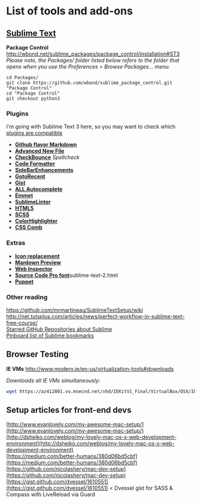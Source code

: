 # List of tools and add-ons

## [Sublime Text](www.sublimetext.com)



**Package Control** http://wbond.net/sublime_packages/package_control/installation#ST3
*Please note, the Packages/ folder listed below refers to the folder that opens when you use the Preferences > Browse Packages… menu.*

    cd Packages/
	git clone https://github.com/wbond/sublime_package_control.git "Package Control"
	cd "Package Control"
	git checkout python3


### Plugins

I'm going with Sublime Text 3 here, so you may want to check which [plugins are compatible](https://github.com/wbond/sublime_package_control/wiki/Sublime-Text-3-Compatible-Packages)

* [**Github flavor Markdown**](https://github.com/revolunet/sublimetext-markdown-preview)
* [**Advanced New File**](https://github.com/skuroda/Sublime-AdvancedNewFile)
* [**CheckBounce**](https://github.com/phyllisstein/CheckBounce) *Spellcheck*
* [**Code Formatter**](https://github.com/akalongman/sublimetext-codeformatter)
* [**SideBarEnhancements**](https://github.com/titoBouzout/SideBarEnhancements)
* [**GotoRecent**](https://github.com/paccator/GotoRecent)
* [**Gist**](https://github.com/condemil/Gist)
* [**ALL Autocomplete**](https://github.com/alienhard/SublimeAllAutocomplete)
* [**Emmet**](http://docs.emmet.io/)
* [**SublimeLinter**](http://github.com/Kronuz/SublimeLinter)
* [**HTML5**](https://github.com/mrmartineau/HTML5)
* [**SCSS**](https://github.com/kuroir/SCSS.tmbundle/tree/SublimeText2)
* [**ColorHighlighter**](https://github.com/Monnoroch/ColorHighlighter)
* [**CSS Comb**](http://csscomb.com/)


### Extras

* [**Icon replacement**](https://github.com/dmatarazzo/Sublime-Text-2-Icon)
* [**Mardown Preview**](https://github.com/revolunet/sublimetext-markdown-preview)
* [**Web Inspector**](http://sokolovstas.github.io/SublimeWebInspector/)
* [**Source Code Pro font**](http://blogs.adobe.com/cantrell/archives/2012/10/using-source-code-pro-with-)sublime-text-2.html
* [**Puppet**](https://github.com/alister/puppet-sublimetext2)

### Other reading  
https://github.com/mrmartineau/SublimeTextSetup/wiki  
http://net.tutsplus.com/articles/news/perfect-workflow-in-sublime-text-free-course/  
[Starred GitHub Repositories about Sublime](https://github.com/stars?q=sublime)  
[Pinboard list of Sublime bookmarks](https://pinboard.in/search/u:waako?query=Sublime)  


## Browser Testing

**IE VMs** http://www.modern.ie/en-us/virtualization-tools#downloads

*Downloads all IE VMs simultaneously*:
````bash
wget https://az412801.vo.msecnd.net/vhd/IEKitV1_Final/VirtualBox/OSX/IE6_WinXP.ova.zip & curl -O "https://az412801.vo.msecnd.net/vhd/IEKitV1_Final/VirtualBox/OSX/IE8_XP/IE8.XP.For.MacVirtualBox.ova" & curl -O "https://az412801.vo.msecnd.net/vhd/IEKitV1_Final/VirtualBox/OSX/IE7_Vista/IE7.Vista.For.MacVirtualBox.part{1.sfx,2.rar,3.rar,4.rar,5.rar}" & curl -O "https://az412801.vo.msecnd.net/vhd/IEKitV1_Final/VirtualBox/OSX/IE8_Win7/IE8.Win7.For.MacVirtualBox.part{1.sfx,2.rar,3.rar,4.rar,5.rar,6.rar}" & curl -O "https://az412801.vo.msecnd.net/vhd/IEKitV1_Final/VirtualBox/OSX/IE9_Win7/IE9.Win7.For.MacVirtualBox.part{1.sfx,2.rar,3.rar,4.rar,5.rar}" & curl -O "https://az412801.vo.msecnd.net/vhd/IEKitV1_Final/VirtualBox/OSX/IE10_Win7/IE10.Win7.For.MacVirtualBox.part{1.sfx,2.rar,3.rar,4.rar}" & curl -O "https://az412801.vo.msecnd.net/vhd/IEKitV1_Final/VirtualBox/OSX/IE10_Win8/IE10.Win8.For.MacVirtualBox.part{1.sfx,2.rar,3.rar}"
````

 ## Setup articles for front-end devs

[http://www.evanlovely.com/my-awesome-mac-setup/](http://www.evanlovely.com/my-awesome-mac-setup/)  
[http://dsheiko.com/weblog/my-lovely-mac-os-x-web-development-environment](http://dsheiko.com/weblog/my-lovely-mac-os-x-web-development-environment)  
[https://medium.com/better-humans/380d06bd5cbf](https://medium.com/better-humans/380d06bd5cbf)  
[https://github.com/nicolashery/mac-dev-setup](https://github.com/nicolashery/mac-dev-setup)  
[https://gist.github.com/dvessel/1610551](https://gist.github.com/dvessel/1610551) < Dvessel gist for SASS & Compass with LiveReload via Guard
